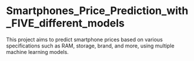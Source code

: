 # Smartphones_Price_Prediction_with_FIVE_different_models
This project aims to predict smartphone prices based on various specifications such as RAM, storage, brand, and more, using multiple machine learning models.
